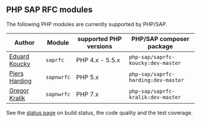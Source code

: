 ## PHP SAP RFC modules

The following PHP modules are currently supported by PHP/SAP.

Author                   | Module      | supported PHP versions | PHP/SAP composer package
------------------------ | ----------- | ---------------------- | ------------------------
[Eduard Koucky][koucky]  | `saprfc`    | PHP 4.x - 5.5.x        | `php-sap/saprfc-koucky:dev-master`
[Piers Harding][harding] | `sapnwrfc`  | PHP 5.x                | `php-sap/saprfc-harding:dev-master`
[Gregor Kralik][kralik]  | `sapnwrfc`  | PHP 7.x                | `php-sap/saprfc-kralik:dev-master`

See the [status page](status) on build status, the code quality and the test coverage.

[koucky]: http://saprfc.sourceforge.net/ "SAPRFC extension module for PHP"
[harding]: https://github.com/piersharding/php-sapnwrfc "SAP RFC Connector using the SAP NW RFC SDK for PHP"
[kralik]: https://github.com/gkralik/php7-sapnwrfc "SAP NW RFC SDK extension for PHP7"
